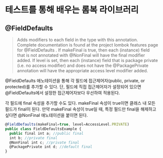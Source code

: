 # 테스트를 통해 배우는 롬복 라이브러리

## @FieldDefaults

> Adds modifiers to each field in the type with this annotation.
> Complete documentation is found at the project lombok features page for @FieldDefaults .
> If makeFinal is true, then each (instance) field that is not annotated with @NonFinal will have the final modifier added.
> If level is set, then each (instance) field that is package private (i.e. no access modifier) and does not have the @PackagePrivate annotation will have the appropriate access level modifier added.
  
@FieldDefaults 애노테이션을 통해 각 필드에 접근제어자(public, private, or protected)를 추가할 수 있다. 단, 필드에 직접 접근제어자가 설정되어 있으면 @FieldDefaults에서 설정한 접근제어자보다 우선하여 적용된다.

각 필드에 final 속성을 추가할 수도 있다. makeFinal 속성이 true이면 클래스 내 모든 필드가 final이 된다. 만약 makeFinal 속성이 true일 때, 특정 필드만 final을 해제하고 싶다면 @NonFinal 애노테이션을 붙이면 된다.

```jsx
@FieldDefaults(makeFinal=true, level=AccessLevel.PRIVATE)
public class FieldDefaultsExample {
  public final int a; //public final
  int b; //private final
  @NonFinal int c; //private final
  @PackagePrivate int d; //default final
}
```